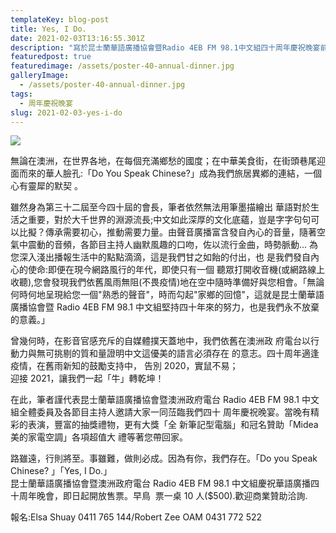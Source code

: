 ```yaml
---
templateKey: blog-post
title: Yes, I Do.
date: 2021-02-03T13:16:55.301Z
description: "寫於昆士蘭華語廣播協會暨Radio 4EB FM 98.1中文組四十周年慶祝晚宴前夕 - 文: Elsa Shuay(帥如珊)"
featuredpost: true
featuredimage: /assets/poster-40-annual-dinner.jpg
galleryImage:
  - /assets/poster-40-annual-dinner.jpg
tags:
  - 周年慶祝晚宴
slug: 2021-02-03-yes-i-do
---
```


![](/assets/poster-40-annual-dinner.jpg)

無論在澳洲，在世界各地，在每個充滿鄉愁的國度；在中華美食街，​ 在街頭巷尾迎面而來的華人臉孔:「Do You Speak Chinese?」成為我們旅居異鄕的連結，一個心有靈犀的默契 ​。

雖然身為第三十二屆至今四十屆的會長，筆者依然無法用筆墨描繪出 ​ 華語對於生活之重要，對於大千世界的淵源流長;​ 中文如此深厚的文化底蘊，豈是字字句句可以比擬？傳承需要初心，​ 推動需要力量。由聲音廣播富含發自內心的音量，​ 隨著空氣中震動的音頻，各節目主持人幽默風趣的口吻，​ 佐以流行金曲，時勢脈動... 為您深入淺出播報生活中的點點滴滴，這是我們甘之如飴的付出，也 ​ 是我們發自內心的使命:即便在現今網路風行的年代，即使只有一個 ​ 聽眾打開收音機(或網路線上收聽),您會發現我們依舊風雨無阻(​ 不畏疫情)地在空中隨時準備好與您相會。「​ 無論何時何地呈現給您一個"熟悉的聲音"，時而勾起"​ 家鄉的回憶"，這就是昆士蘭華語廣播協會暨 Radio 4EB FM 98.1 中文組堅持四十年來的努力，也是我們永不放棄的意義。」

曾幾何時，在影音官感充斥的自媒體撲天蓋地中，我們依舊在澳洲政 ​ 府電台以行動力與無可挑剔的質和量證明中文這優美的語言必須存在 ​ 的意志。四十周年適逢疫情，在舊雨新知的鼓勵支持中，​ 告別 2020，實鼠不易；\
迎接 2021，讓我們一起「牛」轉乾坤！

在此，筆者謹代表昆士蘭華語廣播協會暨澳洲政府電台 Radio 4EB FM 98.1 中文組全體委員及各節目主持人邀請大家一同𦲷臨我們四十 ​ 周年慶祝晚宴。當晚有精彩的表演，豐富的抽獎禮物，更有大獎「全 ​ 新筆記型電腦」和冠名贊助「Midea 美的家電空調」各項超值大 ​ 禮等著您帶回家。

路雖遠，行則將至。事雖難，做則必成。因為有你，我們存在。「D​o you Speak Chinese? 」「Yes, I Do.」\
昆士蘭華語廣播協會暨澳洲政府電台 Radio 4EB FM 98.1 中文組慶祝華語廣播四十周年晚會，即日起開放售票。早鳥 ​ 票一桌 10 人($500).歡迎商業贊助洽詢.

報名:Elsa Shuay 0411 765 144/Robert Zee OAM 0431 772 522
